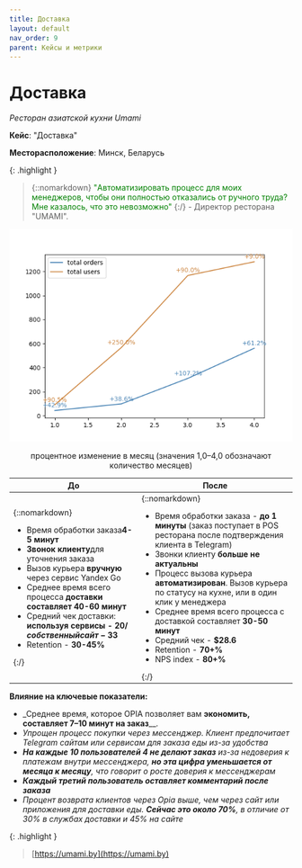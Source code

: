 ```yaml
---
title: Доставка
layout: default
nav_order: 9
parent: Кейсы и метрики
---
```


# Доставка

_Ресторан азиатской кухни Umami_

**Кейс**: "Доставка"

**Месторасположение**: Минск, Беларусь

{: .highlight }
> {::nomarkdown} <font color="green">"Автоматизировать процесс для моих менеджеров, чтобы они полностью отказались от ручного труда? Мне казалось, что это невозможно"</font> {:/} - Директор ресторана "UMAMI".

![кейсы и метрики Доставки](/assets/images/Umami.png "кейсы и метрики Доставки")
<p style="text-align:center">процентное изменение в месяц (значения 1,0–4,0 обозначают количество месяцев)</p>

| До | После |
| ----------- | ----------- |
| {::nomarkdown} <ul><li>Время обработки заказа<b>4-5 минут</b></li><li><b>Звонок клиенту</b>для уточнения заказа</li><li>Вызов курьера <b>вручную</b> через сервис Yandex Go</li><li>Среднее время всего процесса <b>доставки составляет 40-60 минут</b></li><li>Средний чек доставки: <b>используя сервисы - 20$/собственный сайт - 33$</b></li><li>Retention - <b>30-45%</b></li></ul> {:/}| {::nomarkdown} <ul><li>Время обработки заказа - <b>до 1 минуты</b> (заказ поступает в POS ресторана после подтверждения клиента в Telegram)</li><li>Звонки клиенту <b>больше не актуальны</b></li><li>Процесс вызова курьера <b>автоматизирован</b>. Вызов курьера по статусу на кухне, или в один клик у менеджера</li><li>Среднее время всего процесса с доставкой составляет <b>30-50 минут</b></li><li>Средний чек - <b>$28.6</b></li><li>Retention - <b>70+%</b></li><li>NPS index - <b>80+%</b></li></ul> {:/} |

**Влияние на ключевые показатели:**
- _Среднее время, которое OPIA позволяет вам **экономить, составляет 7–10 минут на заказ**__.
- _Упрощен процесс покупки через мессенджер. Клиент предпочитает Telegram сайтам или сервисам для заказа еды из-за удобства_
- _**На каждые 10 пользователей 4 не делают заказ** из-за недоверия к платежам внутри мессенджера, **но эта цифра уменьшается от месяца к месяцу**, что говорит о росте доверия к мессенджерам_
- _**Каждый третий пользователь оставляет комментарий после заказа**_
- _Процент возврата клиентов через Opia выше, чем через сайт или приложения для доставки еды. **Сейчас это около 70%**, в отличие от 30% в службах доставки и 45% на сайте_

{: .highlight }
> [https://umami.by](https://umami.by)
